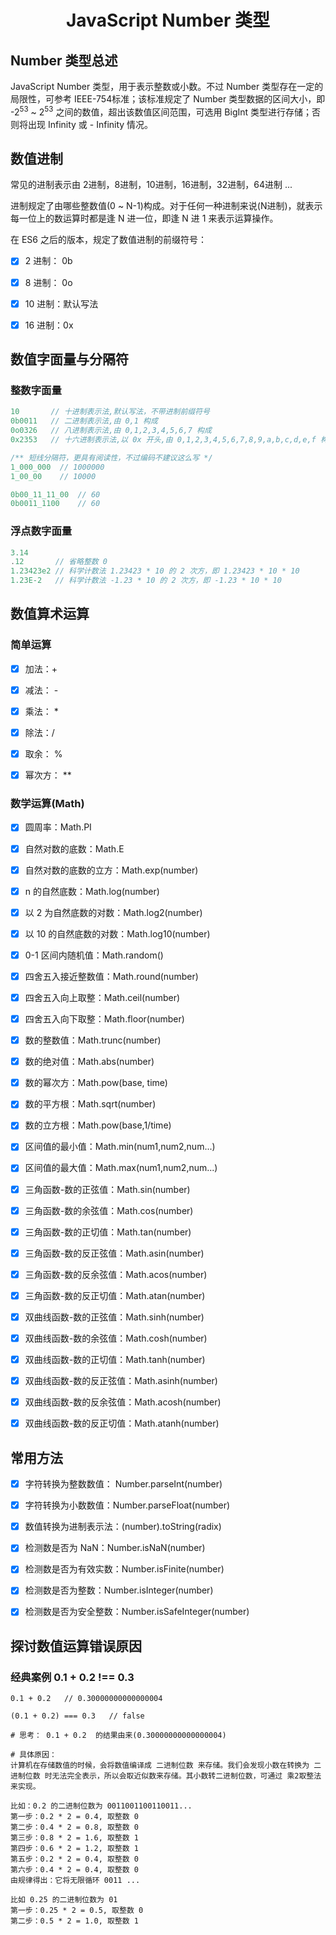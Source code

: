 <h1 align="center">JavaScript Number 类型</h1>



## Number 类型总述

JavaScript Number 类型，用于表示整数或小数。不过 Number 类型存在一定的局限性，可参考 IEEE-754标准；该标准规定了 Number 类型数据的区间大小，即 -2<sup>53</sup> ~ 2<sup>53</sup> 之间的数值，超出该数值区间范围，可选用 BigInt 类型进行存储；否则将出现 Infinity 或 - Infinity 情况。



## 数值进制

常见的进制表示由 2进制，8进制，10进制，16进制，32进制，64进制 ...

进制规定了由哪些整数值(0 ~ N-1)构成。对于任何一种进制来说(N进制)，就表示每一位上的数运算时都是逢 N 进一位，即逢 N 进 1 来表示运算操作。



在 ES6 之后的版本，规定了数值进制的前缀符号：

- [x] 2 进制： 0b
- [x] 8 进制： 0o
- [x] 10 进制：默认写法
- [x] 16 进制：0x



## 数值字面量与分隔符

### 整数字面量

``` javascript
10		 // 十进制表示法,默认写法，不带进制前缀符号
0b0011   // 二进制表示法,由 0,1 构成 
0o0326   // 八进制表示法,由 0,1,2,3,4,5,6,7 构成 
0x2353   // 十六进制表示法,以 0x 开头,由 0,1,2,3,4,5,6,7,8,9,a,b,c,d,e,f 构成 

/** 短线分隔符，更具有阅读性，不过编码不建议这么写 */
1_000_000  // 1000000
1_00_00    // 10000

0b00_11_11_00  // 60
0b0011_1100    // 60
```



### 浮点数字面量

```javascript
3.14 
.12		  // 省略整数 0
1.23423e2 // 科学计数法 1.23423 * 10 的 2 次方，即 1.23423 * 10 * 10
1.23E-2   // 科学计数法 -1.23 * 10 的 2 次方，即 -1.23 * 10 * 10
```



## 数值算术运算

### 简单运算

- [x] 加法：+
- [x] 减法： -
- [x] 乘法： *
- [x] 除法：/
- [x] 取余： %
- [x] 幂次方： **



### 数学运算(Math)

- [x] 圆周率：Math.PI
- [x] 自然对数的底数：Math.E
- [x] 自然对数的底数的立方：Math.exp(number)
- [x] n 的自然底数：Math.log(number)
- [x] 以 2 为自然底数的对数：Math.log2(number)
- [x] 以 10 的自然底数的对数：Math.log10(number)
- [x] 0-1 区间内随机值：Math.random()
- [x] 四舍五入接近整数值：Math.round(number)
- [x] 四舍五入向上取整：Math.ceil(number)
- [x] 四舍五入向下取整：Math.floor(number)
- [x] 数的整数值：Math.trunc(number)
- [x] 数的绝对值：Math.abs(number)
- [x] 数的幂次方：Math.pow(base, time)
- [x] 数的平方根：Math.sqrt(number)
- [x] 数的立方根：Math.pow(base,1/time)
- [x] 区间值的最小值：Math.min(num1,num2,num...)
- [x] 区间值的最大值：Math.max(num1,num2,num...)
- [x] 三角函数-数的正弦值：Math.sin(number)
- [x] 三角函数-数的余弦值：Math.cos(number)
- [x] 三角函数-数的正切值：Math.tan(number)
- [x] 三角函数-数的反正弦值：Math.asin(number)
- [x] 三角函数-数的反余弦值：Math.acos(number)
- [x] 三角函数-数的反正切值：Math.atan(number)
- [x] 双曲线函数-数的正弦值：Math.sinh(number)
- [x] 双曲线函数-数的余弦值：Math.cosh(number)
- [x] 双曲线函数-数的正切值：Math.tanh(number)
- [x] 双曲线函数-数的反正弦值：Math.asinh(number)
- [x] 双曲线函数-数的反余弦值：Math.acosh(number)
- [x] 双曲线函数-数的反正切值：Math.atanh(number)



## 常用方法

- [x] 字符转换为整数数值： Number.parseInt(number)
- [x] 字符转换为小数数值：Number.parseFloat(number)
- [x] 数值转换为进制表示法：(number).toString(radix)
- [x] 检测数是否为 NaN：Number.isNaN(number)
- [x] 检测数是否为有效实数：Number.isFinite(number)
- [x] 检测数是否为整数：Number.isInteger(number)
- [x] 检测数是否为安全整数：Number.isSafeInteger(number)



## 探讨数值运算错误原因

### 经典案例 0.1 + 0.2  !== 0.3

```nginx
0.1 + 0.2 	// 0.30000000000000004

(0.1 + 0.2) === 0.3	  // false

# 思考： 0.1 + 0.2  的结果由来(0.30000000000000004)

# 具体原因：
计算机在存储数值的时候，会将数值编译成 二进制位数 来存储。我们会发现小数在转换为 二进制位数 时无法完全表示，所以会取近似数来存储。其小数转二进制位数，可通过 乘2取整法 来实现。

比如：0.2 的二进制位数为 0011001100110011...
第一步：0.2 * 2 = 0.4, 取整数 0
第二步：0.4 * 2 = 0.8, 取整数 0
第三步：0.8 * 2 = 1.6, 取整数 1
第四步：0.6 * 2 = 1.2, 取整数 1
第五步：0.2 * 2 = 0.4, 取整数 0
第六步：0.4 * 2 = 0.4, 取整数 0
由规律得出：它将无限循环 0011 ...

比如 0.25 的二进制位数为 01
第一步：0.25 * 2 = 0.5, 取整数 0
第二步：0.5 * 2 = 1.0, 取整数 1

```



